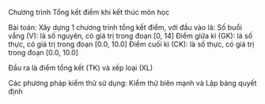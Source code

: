 Chương trình Tổng kết điểm khi kết thúc môn học

 Bài toán: Xây dựng 1 chương trình tổng kết điểm, với đầu vào là:
	Số buổi vắng (V): là số nguyên, có giá trị trong đoạn [0, 14]
	Điểm giữa kì (GK): là số thực, có giá trị trong đoạn [0.0, 10.0]
	Điểm cuối kì (CK): là số thực, có giá trị trong đoạn [0.0, 10.0]

Đầu ra là điểm tổng kết (TK) và xếp loại (XL)

Các phương pháp kiểm thử sử dụng: Kiểm thử biên mạnh và Lập bảng quyết định